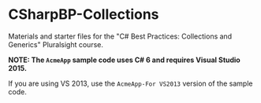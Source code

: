 # CSharpBP-Collections
Materials and starter files for the "C# Best Practices: Collections and Generics" Pluralsight course.

**NOTE: The `AcmeApp` sample code uses C# 6 and requires Visual Studio 2015.**

If you are using VS 2013, use the `AcmeApp-For VS2013` version of the sample code.
